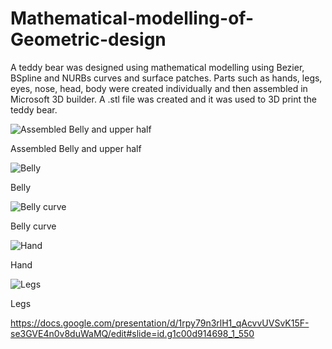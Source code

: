 # Mathematical-modelling-of-Geometric-design

A teddy bear was designed using mathematical modelling using Bezier, BSpline and NURBs curves and surface patches.
 Parts such as hands, legs, eyes, nose, head, body were created individually and then assembled in Microsoft 3D builder.
A .stl file was created and it was used to 3D print the teddy bear.

![Assembled Belly and upper half](https://user-images.githubusercontent.com/61206092/234787660-0968d2e5-1fdf-4b37-87ed-68c740c2b0f2.png)

Assembled Belly and upper half

![Belly](https://user-images.githubusercontent.com/61206092/234787663-dcdbbc4a-16ee-45d1-a193-75507a910cc7.png)

Belly

![Belly curve](https://user-images.githubusercontent.com/61206092/234787668-20c038b2-30f8-48a8-9dd1-549c58f1aa11.png)

Belly curve

![Hand](https://user-images.githubusercontent.com/61206092/234787670-7845d417-098d-49ec-a6a7-01fc6430b7dd.png)

Hand

![Legs](https://user-images.githubusercontent.com/61206092/234787672-6bc06e17-63ca-4f9b-b059-b6ccd75a404a.png)

Legs


https://docs.google.com/presentation/d/1rpy79n3rlH1_qAcvvUVSvK15F-se3GVE4n0v8duWaMQ/edit#slide=id.g1c00d914698_1_550
